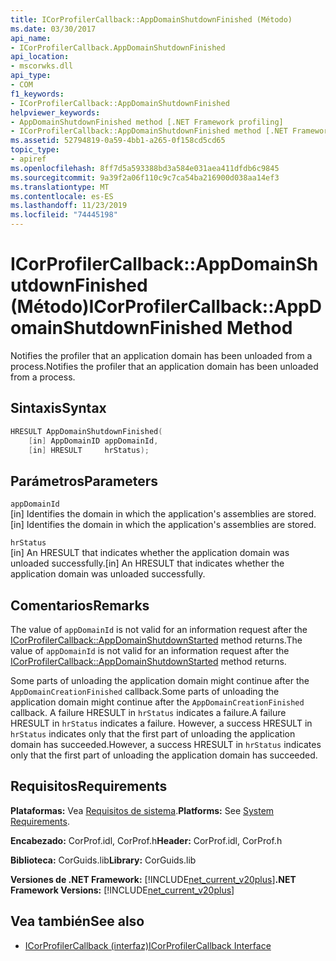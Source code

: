 ```yaml
---
title: ICorProfilerCallback::AppDomainShutdownFinished (Método)
ms.date: 03/30/2017
api_name:
- ICorProfilerCallback.AppDomainShutdownFinished
api_location:
- mscorwks.dll
api_type:
- COM
f1_keywords:
- ICorProfilerCallback::AppDomainShutdownFinished
helpviewer_keywords:
- AppDomainShutdownFinished method [.NET Framework profiling]
- ICorProfilerCallback::AppDomainShutdownFinished method [.NET Framework profiling]
ms.assetid: 52794819-0a59-4bb1-a265-0f158cd5cd65
topic_type:
- apiref
ms.openlocfilehash: 8ff7d5a593388bd3a584e031aea411dfdb6c9845
ms.sourcegitcommit: 9a39f2a06f110c9c7ca54ba216900d038aa14ef3
ms.translationtype: MT
ms.contentlocale: es-ES
ms.lasthandoff: 11/23/2019
ms.locfileid: "74445198"
---
```

# <a name="icorprofilercallbackappdomainshutdownfinished-method"></a><span data-ttu-id="59129-102">ICorProfilerCallback::AppDomainShutdownFinished (Método)</span><span class="sxs-lookup"><span data-stu-id="59129-102">ICorProfilerCallback::AppDomainShutdownFinished Method</span></span>
<span data-ttu-id="59129-103">Notifies the profiler that an application domain has been unloaded from a process.</span><span class="sxs-lookup"><span data-stu-id="59129-103">Notifies the profiler that an application domain has been unloaded from a process.</span></span>  
  
## <a name="syntax"></a><span data-ttu-id="59129-104">Sintaxis</span><span class="sxs-lookup"><span data-stu-id="59129-104">Syntax</span></span>  
  
```cpp  
HRESULT AppDomainShutdownFinished(  
    [in] AppDomainID appDomainId,  
    [in] HRESULT     hrStatus);  
```  
  
## <a name="parameters"></a><span data-ttu-id="59129-105">Parámetros</span><span class="sxs-lookup"><span data-stu-id="59129-105">Parameters</span></span>  
 `appDomainId`  
 <span data-ttu-id="59129-106">[in] Identifies the domain in which the application's assemblies are stored.</span><span class="sxs-lookup"><span data-stu-id="59129-106">[in] Identifies the domain in which the application's assemblies are stored.</span></span>  
  
 `hrStatus`  
 <span data-ttu-id="59129-107">[in] An HRESULT that indicates whether the application domain was unloaded successfully.</span><span class="sxs-lookup"><span data-stu-id="59129-107">[in] An HRESULT that indicates whether the application domain was unloaded successfully.</span></span>  
  
## <a name="remarks"></a><span data-ttu-id="59129-108">Comentarios</span><span class="sxs-lookup"><span data-stu-id="59129-108">Remarks</span></span>  
 <span data-ttu-id="59129-109">The value of `appDomainId` is not valid for an information request after the [ICorProfilerCallback::AppDomainShutdownStarted](../../../../docs/framework/unmanaged-api/profiling/icorprofilercallback-appdomainshutdownstarted-method.md) method returns.</span><span class="sxs-lookup"><span data-stu-id="59129-109">The value of `appDomainId` is not valid for an information request after the [ICorProfilerCallback::AppDomainShutdownStarted](../../../../docs/framework/unmanaged-api/profiling/icorprofilercallback-appdomainshutdownstarted-method.md) method returns.</span></span>  
  
 <span data-ttu-id="59129-110">Some parts of unloading the application domain might continue after the `AppDomainCreationFinished` callback.</span><span class="sxs-lookup"><span data-stu-id="59129-110">Some parts of unloading the application domain might continue after the `AppDomainCreationFinished` callback.</span></span> <span data-ttu-id="59129-111">A failure HRESULT in `hrStatus` indicates a failure.</span><span class="sxs-lookup"><span data-stu-id="59129-111">A failure HRESULT in `hrStatus` indicates a failure.</span></span> <span data-ttu-id="59129-112">However, a success HRESULT in `hrStatus` indicates only that the first part of unloading the application domain has succeeded.</span><span class="sxs-lookup"><span data-stu-id="59129-112">However, a success HRESULT in `hrStatus` indicates only that the first part of unloading the application domain has succeeded.</span></span>  
  
## <a name="requirements"></a><span data-ttu-id="59129-113">Requisitos</span><span class="sxs-lookup"><span data-stu-id="59129-113">Requirements</span></span>  
 <span data-ttu-id="59129-114">**Plataformas:** Vea [Requisitos de sistema](../../../../docs/framework/get-started/system-requirements.md).</span><span class="sxs-lookup"><span data-stu-id="59129-114">**Platforms:** See [System Requirements](../../../../docs/framework/get-started/system-requirements.md).</span></span>  
  
 <span data-ttu-id="59129-115">**Encabezado:** CorProf.idl, CorProf.h</span><span class="sxs-lookup"><span data-stu-id="59129-115">**Header:** CorProf.idl, CorProf.h</span></span>  
  
 <span data-ttu-id="59129-116">**Biblioteca:** CorGuids.lib</span><span class="sxs-lookup"><span data-stu-id="59129-116">**Library:** CorGuids.lib</span></span>  
  
 <span data-ttu-id="59129-117">**Versiones de .NET Framework:** [!INCLUDE[net_current_v20plus](../../../../includes/net-current-v20plus-md.md)]</span><span class="sxs-lookup"><span data-stu-id="59129-117">**.NET Framework Versions:** [!INCLUDE[net_current_v20plus](../../../../includes/net-current-v20plus-md.md)]</span></span>  
  
## <a name="see-also"></a><span data-ttu-id="59129-118">Vea también</span><span class="sxs-lookup"><span data-stu-id="59129-118">See also</span></span>

- [<span data-ttu-id="59129-119">ICorProfilerCallback (interfaz)</span><span class="sxs-lookup"><span data-stu-id="59129-119">ICorProfilerCallback Interface</span></span>](../../../../docs/framework/unmanaged-api/profiling/icorprofilercallback-interface.md)
